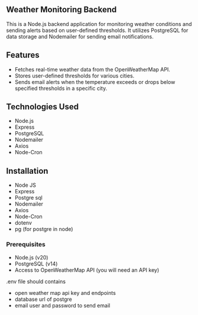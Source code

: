 ## Weather Monitoring Backend

This is a Node.js backend application for monitoring weather conditions and sending alerts based on user-defined thresholds. It utilizes PostgreSQL for data storage and Nodemailer for sending email notifications.

## Features

- Fetches real-time weather data from the OpenWeatherMap API.
- Stores user-defined thresholds for various cities.
- Sends email alerts when the temperature exceeds or drops below specified thresholds in a specific city.

## Technologies Used

- Node.js
- Express
- PostgreSQL
- Nodemailer
- Axios
- Node-Cron

## Installation

- Node JS
- Express
- Postgre sql
- Nodemailer
- Axios
- Node-Cron
- dotenv
- pg (for postgre in node)

### Prerequisites

- Node.js (v20)
- PostgreSQL (v14)
- Access to OpenWeatherMap API (you will need an API key)

.env file should contains

- open weather map api key and endpoints
- database url of postgre
- email user and password to send email
